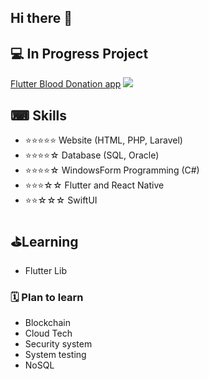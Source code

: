 ## Hi there 👋

## 💻 In Progress Project
[Flutter Blood Donation app](https://github.com/WatcharinKetnuti/Blood_Donation-Application.git) ![](https://us-central1-progress-markdown.cloudfunctions.net/progress/70)

## ⌨ Skills
- ⭐⭐⭐⭐⭐ Website (HTML, PHP, Laravel)
- ⭐⭐⭐⭐☆ Database (SQL, Oracle)
- ⭐⭐⭐⭐☆ WindowsForm Programming (C#)
- ⭐⭐⭐☆☆ Flutter and React Native
- ⭐⭐☆☆☆ SwiftUI

## ⛳Learning
- Flutter Lib

### 🗓 Plan to learn
- Blockchain
- Cloud Tech
- Security system
- System testing
- NoSQL
